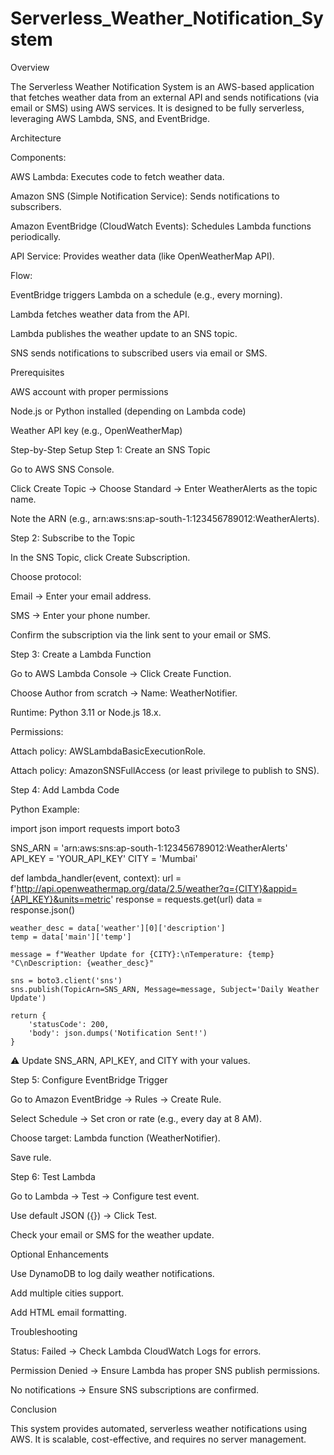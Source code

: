 # Serverless_Weather_Notification_System

Overview

The Serverless Weather Notification System is an AWS-based application that fetches weather data from an external API and sends notifications (via email or SMS) using AWS services. It is designed to be fully serverless, leveraging AWS Lambda, SNS, and EventBridge.

Architecture

Components:

AWS Lambda: Executes code to fetch weather data.

Amazon SNS (Simple Notification Service): Sends notifications to subscribers.

Amazon EventBridge (CloudWatch Events): Schedules Lambda functions periodically.

API Service: Provides weather data (like OpenWeatherMap API).

Flow:

EventBridge triggers Lambda on a schedule (e.g., every morning).

Lambda fetches weather data from the API.

Lambda publishes the weather update to an SNS topic.

SNS sends notifications to subscribed users via email or SMS.

Prerequisites

AWS account with proper permissions

Node.js or Python installed (depending on Lambda code)

Weather API key (e.g., OpenWeatherMap)

Step-by-Step Setup
Step 1: Create an SNS Topic

Go to AWS SNS Console.

Click Create Topic → Choose Standard → Enter WeatherAlerts as the topic name.

Note the ARN (e.g., arn:aws:sns:ap-south-1:123456789012:WeatherAlerts).

Step 2: Subscribe to the Topic

In the SNS Topic, click Create Subscription.

Choose protocol:

Email → Enter your email address.

SMS → Enter your phone number.

Confirm the subscription via the link sent to your email or SMS.

Step 3: Create a Lambda Function

Go to AWS Lambda Console → Click Create Function.

Choose Author from scratch → Name: WeatherNotifier.

Runtime: Python 3.11 or Node.js 18.x.

Permissions:

Attach policy: AWSLambdaBasicExecutionRole.

Attach policy: AmazonSNSFullAccess (or least privilege to publish to SNS).

Step 4: Add Lambda Code

Python Example:

import json
import requests
import boto3

SNS_ARN = 'arn:aws:sns:ap-south-1:123456789012:WeatherAlerts'
API_KEY = 'YOUR_API_KEY'
CITY = 'Mumbai'

def lambda_handler(event, context):
    url = f'http://api.openweathermap.org/data/2.5/weather?q={CITY}&appid={API_KEY}&units=metric'
    response = requests.get(url)
    data = response.json()

    weather_desc = data['weather'][0]['description']
    temp = data['main']['temp']

    message = f"Weather Update for {CITY}:\nTemperature: {temp}°C\nDescription: {weather_desc}"

    sns = boto3.client('sns')
    sns.publish(TopicArn=SNS_ARN, Message=message, Subject='Daily Weather Update')

    return {
        'statusCode': 200,
        'body': json.dumps('Notification Sent!')
    }


⚠️ Update SNS_ARN, API_KEY, and CITY with your values.

Step 5: Configure EventBridge Trigger

Go to Amazon EventBridge → Rules → Create Rule.

Select Schedule → Set cron or rate (e.g., every day at 8 AM).

Choose target: Lambda function (WeatherNotifier).

Save rule.

Step 6: Test Lambda

Go to Lambda → Test → Configure test event.

Use default JSON ({}) → Click Test.

Check your email or SMS for the weather update.

Optional Enhancements

Use DynamoDB to log daily weather notifications.

Add multiple cities support.

Add HTML email formatting.

Troubleshooting

Status: Failed → Check Lambda CloudWatch Logs for errors.

Permission Denied → Ensure Lambda has proper SNS publish permissions.

No notifications → Ensure SNS subscriptions are confirmed.

Conclusion

This system provides automated, serverless weather notifications using AWS. It is scalable, cost-effective, and requires no server management.
